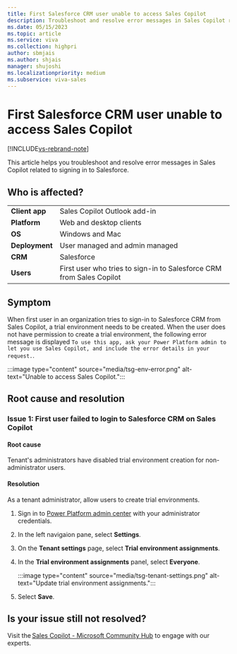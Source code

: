```yaml
---
title: First Salesforce CRM user unable to access Sales Copilot
description: Troubleshoot and resolve error messages in Sales Copilot related to signing in to Salesforce.
ms.date: 05/15/2023
ms.topic: article
ms.service: viva
ms.collection: highpri
author: sbmjais
ms.author: shjais
manager: shujoshi
ms.localizationpriority: medium
ms.subservice: viva-sales
---
```


# First Salesforce CRM user unable to access Sales Copilot

[!INCLUDE[vs-rebrand-note](../includes/vs-rebrand-note.md)]

This article helps you troubleshoot and resolve error messages in Sales Copilot related to signing in to Salesforce.

## Who is affected?

|  |  |
|---------|---------|
|**Client app**     |  Sales Copilot Outlook add-in        |
|**Platform**     | Web and desktop clients         |
|**OS**     | Windows and Mac         |
|**Deployment**     | User managed and admin managed       |
|**CRM**     | Salesforce        |
|**Users**     | First user who tries to sign-in to Salesforce CRM from Sales Copilot   |

## Symptom

When first user in an organization tries to sign-in to Salesforce CRM from Sales Copilot, a trial environment needs to be created. When the user does not have permission to create a trial environment, the following error message is displayed `To use this app, ask your Power Platform admin to let you use Sales Copilot, and include the error details in your request.`.

:::image type="content" source="media/tsg-env-error.png" alt-text="Unable to access Sales Copilot.":::

## Root cause and resolution

### Issue 1: First user failed to login to Salesforce CRM on Sales Copilot

#### Root cause

Tenant's administrators have disabled trial environment creation for non-administrator users. 

#### Resolution

As a tenant administrator, allow users to create trial environments.

1. Sign in to [Power Platform admin center](https://admin.powerplatform.microsoft.com/) with your administrator credentials.

2. In the left navigaion pane, select **Settings**.

3. On the **Tenant settings** page, select **Trial environment assignments**.

4. In the **Trial environment assignments** panel, select **Everyone**.

    :::image type="content" source="media/tsg-tenant-settings.png" alt-text="Update trial environment assignments.":::

5. Select **Save**.

## Is your issue still not resolved?

Visit the [Sales Copilot - Microsoft Community Hub](https://techcommunity.microsoft.com/t5/viva-sales/bd-p/VivaSales) to engage with our experts.
